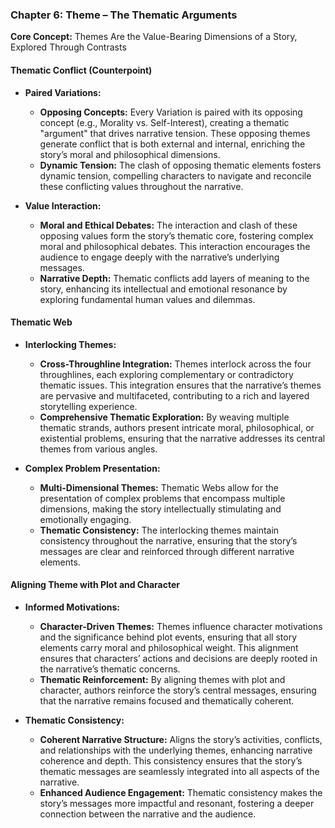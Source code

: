 ### **Chapter 6: Theme – The Thematic Arguments**

**Core Concept:** Themes Are the Value-Bearing Dimensions of a Story, Explored Through Contrasts

#### **Thematic Conflict (Counterpoint)**

- **Paired Variations:**

  - **Opposing Concepts:** Every Variation is paired with its opposing concept (e.g., Morality vs. Self-Interest), creating a thematic "argument" that drives narrative tension. These opposing themes generate conflict that is both external and internal, enriching the story’s moral and philosophical dimensions.
  - **Dynamic Tension:** The clash of opposing thematic elements fosters dynamic tension, compelling characters to navigate and reconcile these conflicting values throughout the narrative.

- **Value Interaction:**
  - **Moral and Ethical Debates:** The interaction and clash of these opposing values form the story’s thematic core, fostering complex moral and philosophical debates. This interaction encourages the audience to engage deeply with the narrative’s underlying messages.
  - **Narrative Depth:** Thematic conflicts add layers of meaning to the story, enhancing its intellectual and emotional resonance by exploring fundamental human values and dilemmas.

#### **Thematic Web**

- **Interlocking Themes:**

  - **Cross-Throughline Integration:** Themes interlock across the four throughlines, each exploring complementary or contradictory thematic issues. This integration ensures that the narrative’s themes are pervasive and multifaceted, contributing to a rich and layered storytelling experience.
  - **Comprehensive Thematic Exploration:** By weaving multiple thematic strands, authors present intricate moral, philosophical, or existential problems, ensuring that the narrative addresses its central themes from various angles.

- **Complex Problem Presentation:**
  - **Multi-Dimensional Themes:** Thematic Webs allow for the presentation of complex problems that encompass multiple dimensions, making the story intellectually stimulating and emotionally engaging.
  - **Thematic Consistency:** The interlocking themes maintain consistency throughout the narrative, ensuring that the story’s messages are clear and reinforced through different narrative elements.

#### **Aligning Theme with Plot and Character**

- **Informed Motivations:**

  - **Character-Driven Themes:** Themes influence character motivations and the significance behind plot events, ensuring that all story elements carry moral and philosophical weight. This alignment ensures that characters’ actions and decisions are deeply rooted in the narrative’s thematic concerns.
  - **Thematic Reinforcement:** By aligning themes with plot and character, authors reinforce the story’s central messages, ensuring that the narrative remains focused and thematically coherent.

- **Thematic Consistency:**
  - **Coherent Narrative Structure:** Aligns the story’s activities, conflicts, and relationships with the underlying themes, enhancing narrative coherence and depth. This consistency ensures that the story’s thematic messages are seamlessly integrated into all aspects of the narrative.
  - **Enhanced Audience Engagement:** Thematic consistency makes the story’s messages more impactful and resonant, fostering a deeper connection between the narrative and the audience.

